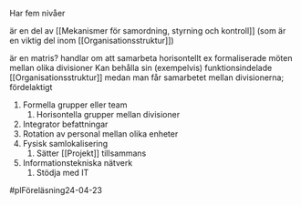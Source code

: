 Har fem nivåer

är en del av [[Mekanismer för samordning, styrning och kontroll]] (som är en viktig del inom [[Organisationsstruktur]])

är en matris?
handlar om att samarbeta horisontellt
ex formaliserade möten mellan olika divisioner
Kan behålla sin (exempelvis) funktionsindelade [[Organisationsstruktur]] medan man får samarbetet mellan divisionerna; fördelaktigt

1. Formella grupper eller team
	1. Horisontella grupper mellan divisioner
2. Integrator befattningar
3. Rotation av personal mellan olika enheter
4. Fysisk samlokalisering
	1. Sätter [[Projekt]] tillsammans
5. Informationstekniska nätverk
	1. Stödja med IT


#plFöreläsning24-04-23


